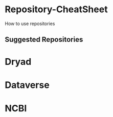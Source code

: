 # Repository-CheatSheet
How to use repositories

## Suggested Repositories
# Dryad
# Dataverse
# NCBI



